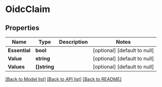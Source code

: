 # OidcClaim

## Properties
Name | Type | Description | Notes
------------ | ------------- | ------------- | -------------
**Essential** | **bool** |  | [optional] [default to null]
**Value** | **string** |  | [optional] [default to null]
**Values** | **[]string** |  | [optional] [default to null]

[[Back to Model list]](../README.md#documentation-for-models) [[Back to API list]](../README.md#documentation-for-api-endpoints) [[Back to README]](../README.md)


